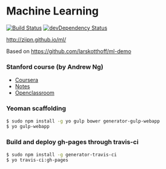 # Machine Learning

[![Build Status](https://travis-ci.org/zijpn/ml.svg?branch=master)](https://travis-ci.org/zijpn/ml)
[![devDependency Status](https://david-dm.org/zijpn/ml/dev-status.svg)](https://david-dm.org/zijpn/ml#info=devDependencies)

http://zijpn.github.io/ml/

Based on https://github.com/larskotthoff/ml-demo

### Stanford course (by Andrew Ng)
- [Coursera](https://www.coursera.org/learn/machine-learning)
- [Notes](http://www.holehouse.org/mlclass)
- [Openclassroom](http://openclassroom.stanford.edu/MainFolder/CoursePage.php?course=MachineLearning)

### Yeoman scaffolding
```sh
$ sudo npm install -g yo gulp bower generator-gulp-webapp
$ yo gulp-webapp
```

### Build and deploy gh-pages through travis-ci
```sh
$ sudo npm install -g generator-travis-ci
$ yo travis-ci:gh-pages
```
